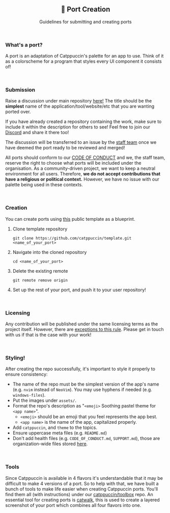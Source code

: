 <p align="center">
  <h2 align="center">🧱 Port Creation</h2>
</p>

<p align="center">
	Guidelines for submitting and creating ports 
</p>

&nbsp;

### What's a port?

A port is an adaptation of Catppuccin's palette for an app to use. Think of it as a colorscheme for a program
that styles every UI component it consists of!

&nbsp;

### Submission

Raise a discussion under main
repository [here!](https://github.com/catppuccin/catppuccin/discussions/new?category=port-requests) The title should be
the **simplest** name of the application/tool/website/etc that you are wanting ported over.

If you have already created a repository containing the work, make sure to include it within the description for others
to see! Feel free to join our [Discord](https://discord.com/invite/r6Mdz5dpFc) and share it there too!

The discussion will be transferred to an issue by
the [staff team](https://github.com/orgs/catppuccin/teams/staff/members) once we have deemed the port ready to be
reviewed and merged!

All ports should conform to our [CODE OF CONDUCT](https://github.com/catppuccin/.github/blob/main/CODE_OF_CONDUCT.md)
and we, the staff team, reserve the right to choose what ports will be included under the organisation. As a
community-driven project, we want to keep a neutral environment for all users. Therefore, **we do not accept
contributions that have a religious or political context.** However, we have no issue with our palette being used in
these contexts.

&nbsp;

### Creation

You can create ports using [this](https://github.com/catppuccin/template) public template as a blueprint.

1. Clone template repository

    ```
    git clone https://github.com/catppuccin/template.git <name_of_your_port>
    ```

2. Navigate into the cloned repository

    ```
    cd <name_of_your_port>
    ```

3. Delete the existing remote

    ```
    git remote remove origin
    ```

4. Set up the rest of your port, and push it to your user repository!

&nbsp;

### Licensing

Any contribution will be published under the same licensing terms as the project itself. However, there
are [exceptions to this rule](https://github.com/search?q=org%3Acatppuccin+-license%3Amit). Please get in touch with us
if that is the case with your work!

&nbsp;

### Styling!

After creating the repo successfully, it's important to style it properly to ensure consistency:

- The name of the repo must be the simplest version of the app's name (e.g. `nvim` instead of `NeoVim`). You may use
  hyphens if needed (e.g. `windows-files`).
- Put the images under `assets/`.
- Format the repo's description as "`<emoji>` Soothing pastel theme for `<app name>`".
  - `<emoji>` should be an emoji that you feel represents the app best.
  - `<app name>` is the name of the app, capitalized properly.
- Add `catppuccin`, and `theme` to the topics.
- Ensure uppercase meta files (e.g. `README.md`)
- Don't add health files (e.g. `CODE_OF_CONDUCT.md`, `SUPPORT.md`), those are organization-wide files
  stored [here](https://github.com/catppuccin/.github).

&nbsp;

### Tools

Since Catppuccin is available in 4 flavors it's understandable that it may be difficult to make 4 versions of a
port. So to help with that, we have built a bunch of tools to make life easier when creating Catppuccin ports. You'll
find them all (with instructions) under our [catppuccin/toolbox](https://github.com/catppuccin/toolbox) repo.
An essential tool for creating ports is [catwalk](https://github.com/catppuccin/toolbox#catwalk), this is used to create
a layered screenshot of your port which combines all four flavors into one.
